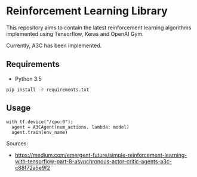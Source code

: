 # Reinforcement Learning Library
This repository aims to contain the latest reinforcement learning algorithms
implemented using Tensorflow, Keras and OpenAI Gym.

Currently, A3C has been implemented.

## Requirements
- Python 3.5

```
pip install -r requirements.txt
```

## Usage
```
with tf.device("/cpu:0"):
  agent = A3CAgent(num_actions, lambda: model)
  agent.train(env_name)
```

Sources:
- https://medium.com/emergent-future/simple-reinforcement-learning-with-tensorflow-part-8-asynchronous-actor-critic-agents-a3c-c88f72a5e9f2
